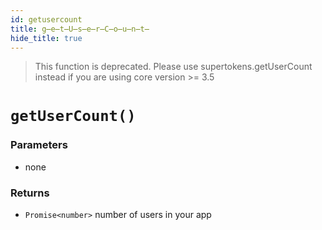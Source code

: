```yaml
---
id: getusercount
title: g̶e̶t̶U̶s̶e̶r̶C̶o̶u̶n̶t̶
hide_title: true
---
```


> This function is deprecated. Please use supertokens.getUserCount instead if you are using core version >= 3.5

# ``getUserCount()``

### Parameters
- none


### Returns
- ``Promise<number>`` number of users in your app